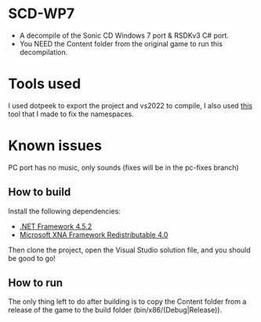 # SCD-WP7

* A decompile of the Sonic CD Windows 7 port & RSDKv3 C# port.
* You NEED the Content folder from the original game to run this decompilation.

# Tools used

I used dotpeek to export the project and vs2022 to compile, I also used [this](https://github.com/maybekoi/FSNSFix) tool that I made to fix the namespaces.

# Known issues

PC port has no music, only sounds (fixes will be in the pc-fixes branch)

## How to build

Install the following dependencies:
- [.NET Framework 4.5.2](https://dotnet.microsoft.com/en-us/download/dotnet-framework/thank-you/net452-developer-pack-offline-installer)
- [Microsoft XNA Framework Redistributable 4.0](https://www.microsoft.com/en-us/download/details.aspx?id=20914)

Then clone the project, open the Visual Studio solution file, and you should be good to go!

## How to run

The only thing left to do after building is to copy the Content folder from a release of the game to the build folder (bin/x86/(Debug|Release)).